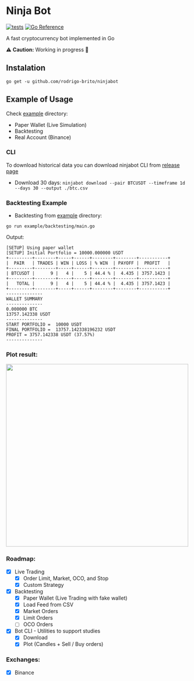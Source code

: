 # Ninja Bot

[![tests](https://github.com/rodrigo-brito/ninjabot/actions/workflows/ci.yaml/badge.svg)](https://github.com/rodrigo-brito/ninjabot/actions/workflows/ci.yaml)
[![Go Reference](https://pkg.go.dev/badge/github.com/rodrigo-brito/ninjabot.svg)](https://pkg.go.dev/github.com/rodrigo-brito/ninjabot)

A fast cryptocurrency bot implemented in Go

:warning: **Caution:** Working in progress :construction:

## Instalation

`go get -u github.com/rodrigo-brito/ninjabot`

## Example of Usage

Check [example](example) directory:

- Paper Wallet (Live Simulation)
- Backtesting
- Real Account (Binance)

### CLI

To download historical data you can download ninjabot CLI from [release page](https://github.com/rodrigo-brito/ninjabot/releases)
- Download 30 days: `ninjabot download --pair BTCUSDT --timeframe 1d --days 30 --output ./btc.csv`

### Backtesting Example

- Backtesting from [example](example) directory:
```
go run example/backtesting/main.go
```

Output:

```
[SETUP] Using paper wallet                   
[SETUP] Initial Portfolio = 10000.000000 USDT 
+---------+--------+-----+------+--------+--------+-----------+
|  PAIR   | TRADES | WIN | LOSS | % WIN  | PAYOFF |  PROFIT   |
+---------+--------+-----+------+--------+--------+-----------+
| BTCUSDT |      9 |   4 |    5 | 44.4 % |  4.435 | 3757.1423 |
+---------+--------+-----+------+--------+--------+-----------+
|   TOTAL |      9 |   4 |    5 | 44.4 % |  4.435 | 3757.1423 |
+---------+--------+-----+------+--------+--------+-----------+
--------------
WALLET SUMMARY
--------------
0.000000 BTC
13757.142338 USDT
--------------
START PORTFOLIO =  10000 USDT
FINAL PORTFOLIO =  13757.142338196232 USDT
PROFIT = 3757.142338 USDT (37.57%)
--------------
```

### Plot result:

<img width="500"  src="https://user-images.githubusercontent.com/7620947/118415713-67e50c80-b682-11eb-854d-b21d060e308b.png"/>

### Roadmap:

- [x] Live Trading
  - [x] Order Limit, Market, OCO, and Stop
  - [x] Custom Strategy

- [x] Backtesting
  - [x] Paper Wallet (Live Trading with fake wallet)
  - [x] Load Feed from CSV
  - [x] Market Orders
  - [x] Limit Orders
  - [ ] OCO Orders
  
- [x] Bot CLI - Utilities to support studies
  - [x] Download
  - [x] Plot (Candles + Sell / Buy orders)

### Exchanges:
- [x] Binance
